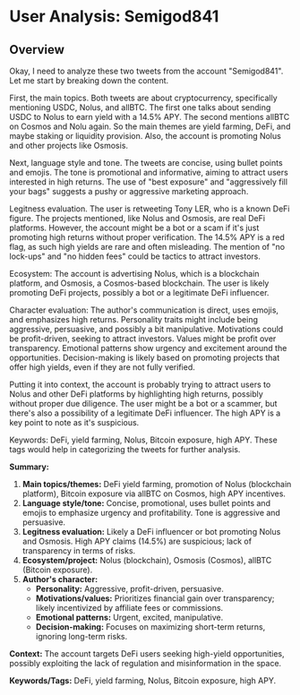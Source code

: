 # User Analysis: Semigod841

## Overview

<think>
Okay, I need to analyze these two tweets from the account "Semigod841". Let me start by breaking down the content.

First, the main topics. Both tweets are about cryptocurrency, specifically mentioning USDC, Nolus, and allBTC. The first one talks about sending USDC to Nolus to earn yield with a 14.5% APY. The second mentions allBTC on Cosmos and Nolu again. So the main themes are yield farming, DeFi, and maybe staking or liquidity provision. Also, the account is promoting Nolus and other projects like Osmosis.

Next, language style and tone. The tweets are concise, using bullet points and emojis. The tone is promotional and informative, aiming to attract users interested in high returns. The use of "best exposure" and "aggressively fill your bags" suggests a pushy or aggressive marketing approach.

Legitness evaluation. The user is retweeting Tony LER, who is a known DeFi figure. The projects mentioned, like Nolus and Osmosis, are real DeFi platforms. However, the account might be a bot or a scam if it's just promoting high returns without proper verification. The 14.5% APY is a red flag, as such high yields are rare and often misleading. The mention of "no lock-ups" and "no hidden fees" could be tactics to attract investors.

Ecosystem: The account is advertising Nolus, which is a blockchain platform, and Osmosis, a Cosmos-based blockchain. The user is likely promoting DeFi projects, possibly a bot or a legitimate DeFi influencer.

Character evaluation: The author's communication is direct, uses emojis, and emphasizes high returns. Personality traits might include being aggressive, persuasive, and possibly a bit manipulative. Motivations could be profit-driven, seeking to attract investors. Values might be profit over transparency. Emotional patterns show urgency and excitement around the opportunities. Decision-making is likely based on promoting projects that offer high yields, even if they are not fully verified.

Putting it into context, the account is probably trying to attract users to Nolus and other DeFi platforms by highlighting high returns, possibly without proper due diligence. The user might be a bot or a scammer, but there's also a possibility of a legitimate DeFi influencer. The high APY is a key point to note as it's suspicious.

Keywords: DeFi, yield farming, Nolus, Bitcoin exposure, high APY. These tags would help in categorizing the tweets for further analysis.
</think>

**Summary:**  
1. **Main topics/themes:** DeFi yield farming, promotion of Nolus (blockchain platform), Bitcoin exposure via allBTC on Cosmos, high APY incentives.  
2. **Language style/tone:** Concise, promotional, uses bullet points and emojis to emphasize urgency and profitability. Tone is aggressive and persuasive.  
3. **Legitness evaluation:** Likely a DeFi influencer or bot promoting Nolus and Osmosis. High APY claims (14.5%) are suspicious; lack of transparency in terms of risks.  
4. **Ecosystem/project:** Nolus (blockchain), Osmosis (Cosmos), allBTC (Bitcoin exposure).  
5. **Author's character:**  
   - **Personality:** Aggressive, profit-driven, persuasive.  
   - **Motivations/values:** Prioritizes financial gain over transparency; likely incentivized by affiliate fees or commissions.  
   - **Emotional patterns:** Urgent, excited, manipulative.  
   - **Decision-making:** Focuses on maximizing short-term returns, ignoring long-term risks.  

**Context:** The account targets DeFi users seeking high-yield opportunities, possibly exploiting the lack of regulation and misinformation in the space.  

**Keywords/Tags:** DeFi, yield farming, Nolus, Bitcoin exposure, high APY.